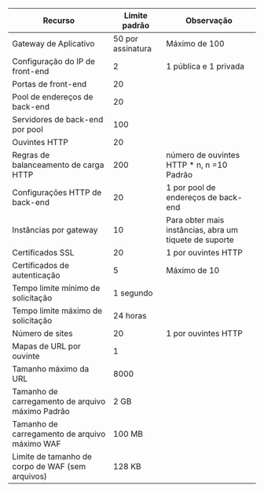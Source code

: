 | Recurso | Limite padrão | Observação |
| --- | --- | --- |
| Gateway de Aplicativo |50 por assinatura | Máximo de 100 |
| Configuração do IP de front-end |2 |1 pública e 1 privada |
| Portas de front-end |20 | |
| Pool de endereços de back-end |20 | |
| Servidores de back-end por pool |100 | |
| Ouvintes HTTP |20 | |
| Regras de balanceamento de carga HTTP |200 |número de ouvintes HTTP * n, n =10 Padrão |
| Configurações HTTP de back-end |20 |1 por pool de endereços de back-end |
| Instâncias por gateway |10 | Para obter mais instâncias, abra um tíquete de suporte |
| Certificados SSL |20 |1 por ouvintes HTTP |
| Certificados de autenticação |5 | Máximo de 10 |
| Tempo limite mínimo de solicitação |1 segundo | |
| Tempo limite máximo de solicitação |24 horas | |
| Número de sites |20 |1 por ouvintes HTTP |
| Mapas de URL por ouvinte |1 | |
|Tamanho máximo da URL|8000|
| Tamanho de carregamento de arquivo máximo Padrão |2 GB | |
| Tamanho de carregamento de arquivo máximo WAF |100 MB| |
|Limite de tamanho de corpo de WAF (sem arquivos)|128 KB|

